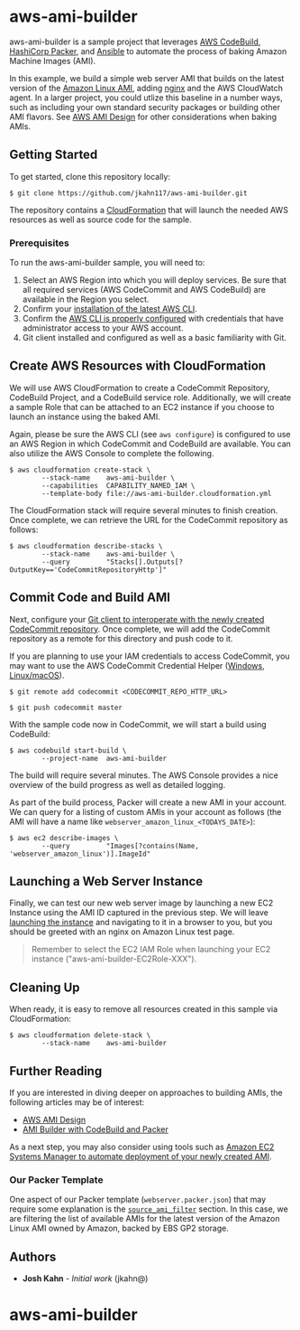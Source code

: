 # aws-ami-builder

aws-ami-builder is a sample project that leverages [AWS CodeBuild](https://aws.amazon.com/codebuild/), [HashiCorp Packer](https://www.packer.io/intro/index.html), and [Ansible](https://www.ansible.com/) to automate the process of baking Amazon Machine Images (AMI).

In this example, we build a simple web server AMI that builds on the latest version of the [Amazon Linux AMI](https://aws.amazon.com/amazon-linux-ami/), adding [nginx](https://nginx.org/en/) and the AWS CloudWatch agent. In a larger project, you could utlize this baseline in a number ways, such as including your own standard security packages or building other AMI flavors.  See [AWS AMI Design](https://aws.amazon.com/answers/configuration-management/aws-ami-design/) for other considerations when baking AMIs.

## Getting Started

To get started, clone this repository locally:

```
$ git clone https://github.com/jkahn117/aws-ami-builder.git
```

The repository contains a [CloudFormation](https://aws.amazon.com/cloudformation/) that will launch the needed AWS resources as well as source code for the sample.

### Prerequisites

To run the aws-ami-builder sample, you will need to:

1. Select an AWS Region into which you will deploy services. Be sure that all required services (AWS CodeCommit and AWS CodeBuild) are available in the Region you select.
2. Confirm your [installation of the latest AWS CLI](http://docs.aws.amazon.com/cli/latest/userguide/installing.html).
3. Confirm the [AWS CLI is properly configured](http://docs.aws.amazon.com/cli/latest/userguide/cli-chap-getting-started.html#cli-quick-configuration) with credentials that have administrator access to your AWS account.
4. Git client installed and configured as well as a basic familiarity with Git.

## Create AWS Resources with CloudFormation

We will use AWS CloudFormation to create a CodeCommit Repository, CodeBuild Project, and a CodeBuild service role. Additionally, we will create a sample Role that can be attached to an EC2 instance if you choose to launch an instance using the baked AMI.

Again, please be sure the AWS CLI (see `aws configure`) is configured to use an AWS Region in which CodeCommit and CodeBuild are available. You can also utilize the AWS Console to complete the following.

```
$ aws cloudformation create-stack \
        --stack-name    aws-ami-builder \
        --capabilities  CAPABILITY_NAMED_IAM \
        --template-body file://aws-ami-builder.cloudformation.yml
```

The CloudFormation stack will require several minutes to finish creation.  Once complete, we can retrieve the URL for the CodeCommit repository as follows:

```
$ aws cloudformation describe-stacks \
        --stack-name    aws-ami-builder \
        --query         "Stacks[].Outputs[?OutputKey=='CodeCommitRepositoryHttp']"
```

## Commit Code and Build AMI

Next, configure your [Git client to interoperate with the newly created CodeCommit repository](http://docs.aws.amazon.com/codecommit/latest/userguide/setting-up.html). Once complete, we will add the CodeCommit repository as a remote for this directory and push code to it.

If you are planning to use your IAM credentials to access CodeCommit, you may want to use the AWS CodeCommit Credential Helper ([Windows](http://docs.aws.amazon.com/codecommit/latest/userguide/setting-up-https-windows.html), [Linux/macOS](http://docs.aws.amazon.com/codecommit/latest/userguide/setting-up-https-unixes.html)).

```
$ git remote add codecommit <CODECOMMIT_REPO_HTTP_URL>

$ git push codecommit master
```

With the sample code now in CodeCommit, we will start a build using CodeBuild:

```
$ aws codebuild start-build \
        --project-name  aws-ami-builder
```

The build will require several minutes. The AWS Console provides a nice overview of the build progress as well as detailed logging.

As part of the build process, Packer will create a new AMI in your account.  We can query for a listing of custom AMIs in your account as follows (the AMI will have a name like `webserver_amazon_linux_<TODAYS_DATE>`):

```
$ aws ec2 describe-images \
        --query         "Images[?contains(Name, 'webserver_amazon_linux')].ImageId"
```

## Launching a Web Server Instance

Finally, we can test our new web server image by launching a new EC2 Instance using the AMI ID captured in the previous step.  We will leave [launching the instance](http://docs.aws.amazon.com/AWSEC2/latest/UserGuide/launching-instance.html) and navigating to it in a browser to you, but you should be greeted with an nginx on Amazon Linux test page.

> Remember to select the EC2 IAM Role when launching your EC2 instance ("aws-ami-builder-EC2Role-XXX").

## Cleaning Up

When ready, it is easy to remove all resources created in this sample via CloudFormation:

```
$ aws cloudformation delete-stack \
        --stack-name    aws-ami-builder
```

## Further Reading

If you are interested in diving deeper on approaches to building AMIs, the following articles may be of interest:

* [AWS AMI Design](https://aws.amazon.com/answers/configuration-management/aws-ami-design/)
* [AMI Builder with CodeBuild and Packer](https://aws.amazon.com/blogs/devops/how-to-create-an-ami-builder-with-aws-codebuild-and-hashicorp-packer/)

As a next step, you may also consider using tools such as [Amazon EC2 Systems Manager to automate deployment of your newly created AMI](https://aws.amazon.com/blogs/aws/streamline-ami-maintenance-and-patching-using-amazon-ec2-systems-manager-automation/).

### Our Packer Template

One aspect of our Packer template (`webserver.packer.json`) that may require some explanation is the [`source_ami_filter`](https://www.packer.io/docs/builders/amazon-ebs.html#source_ami_filter) section.  In this case, we are filtering the list of available AMIs for the latest version of the Amazon Linux AMI owned by Amazon, backed by EBS GP2 storage.

## Authors

* **Josh Kahn** - *Initial work* (jkahn@)
# aws-ami-builder

